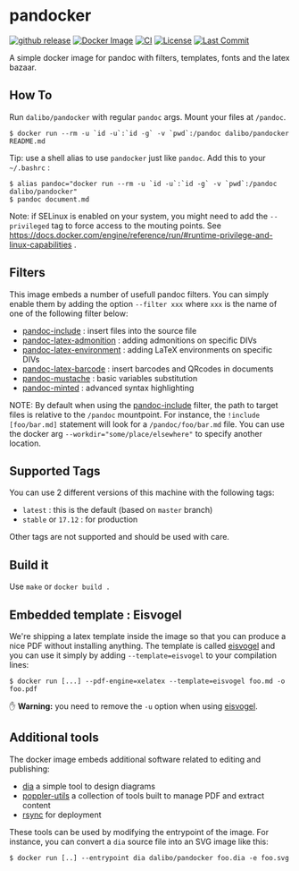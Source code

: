 # pandocker

[![github
release](https://img.shields.io/github/release/dalibo/pandocker.svg?label=current+release)](https://github.com/dalibo/pandocker/releases)
[![Docker Image](https://images.microbadger.com/badges/image/dalibo/pandocker.svg)](https://hub.docker.com/r/dalibo/pandocker)
[![CI](https://circleci.com/gh/dalibo/pandocker.svg?style=shield)](https://circleci.com/gh/dalibo/pandocker)
[![License](https://img.shields.io/github/license/dalibo/pandocker.svg)](https://github.com/dalibo/pandocker/blob/master/LICENSE)
[![Last Commit](https://img.shields.io/github/last-commit/dalibo/pandocker.svg)](https://github.com/dalibo/pandocker/branches)

A simple docker image for pandoc with filters, templates, fonts and the
latex bazaar.

## How To

Run `dalibo/pandocker`  with regular `pandoc` args. Mount your files at `/pandoc`.

``` console
$ docker run --rm -u `id -u`:`id -g` -v `pwd`:/pandoc dalibo/pandocker README.md
```

Tip: use a shell alias to use `pandocker` just like `pandoc`.
Add this to your `~/.bashrc` :

``` console
$ alias pandoc="docker run --rm -u `id -u`:`id -g` -v `pwd`:/pandoc dalibo/pandocker"
$ pandoc document.md
```

Note: if SELinux is enabled on your system, you might need to add the
`--privileged` tag to force access to the mouting points. See
https://docs.docker.com/engine/reference/run/#runtime-privilege-and-linux-capabilities .

## Filters

This image embeds a number of usefull pandoc filters. You can simply enable them
by adding the option `--filter xxx` where `xxx` is the name of one of the following
filter below:

* [pandoc-include] : insert files into the source file
* [pandoc-latex-admonition] : adding admonitions on specific DIVs
* [pandoc-latex-environment] : adding LaTeX environments on specific DIVs
* [pandoc-latex-barcode] : insert barcodes and QRcodes in documents
* [pandoc-mustache] : basic variables substitution
* [pandoc-minted] : advanced syntax highlighting

NOTE: By default when using the [pandoc-include] filter, the path to target
files is relative to the `/pandoc` mountpoint. For instance,
the `!include [foo/bar.md]` statement will look for a `/pandoc/foo/bar.md` file.
You can use the docker arg `--workdir="some/place/elsewhere"` to specify
another location.



[pandoc-include]: https://github.com/DCsunset/pandoc-include
[pandoc-latex-admonition]: https://github.com/chdemko/pandoc-latex-admonition
[pandoc-latex-environment]: https://github.com/chdemko/pandoc-latex-environment
[pandoc-latex-barcode]: https://github.com/daamien/pandoc-latex-barcode
[pandoc-mustache]: https://github.com/michaelstepner/pandoc-mustache
[pandoc-minted]: https://github.com/nick-ulle/pandoc-minted

## Supported Tags

You can use 2 different versions of this machine with the following tags:

* `latest` : this is the default  (based on `master` branch)
* `stable` or `17.12`  : for production

Other tags are not supported and should be used with care.


## Build it

Use `make` or `docker build .`


## Embedded template : Eisvogel

We're shipping a latex template inside the image so that you can produce a
nice PDF without installing anything.  The template is called [eisvogel] and
you can use it simply by adding `--template=eisvogel` to your compilation
lines:

``` console
$ docker run [...] --pdf-engine=xelatex --template=eisvogel foo.md -o foo.pdf
```

✋ **Warning:** you need to remove the `-u` option when using [eisvogel].

[eisvogel]: https://github.com/Wandmalfarbe/pandoc-latex-template

## Additional tools

The docker image embeds additional software related to editing and publishing:

* [dia] a simple tool to design diagrams
* [poppler-utils] a collection of tools built to manage PDF and extract content
* [rsync] for deployment

[dia]: http://dia-installer.de/
[poppler-utils]: https://en.wikipedia.org/wiki/Poppler_(software)#poppler-utils
[rsync]: https://rsync.samba.org/documentation.html

These tools can be used by modifying the entrypoint of the image. For instance,
you can convert a `dia` source file into an SVG image like this:

``` console
$ docker run [..] --entrypoint dia dalibo/pandocker foo.dia -e foo.svg
```

